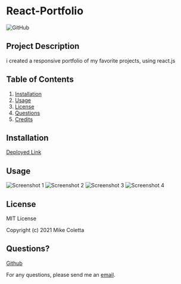 # React-Portfolio

![GitHub](https://img.shields.io/github/license/CorbinGar/React-Portfolio)

## Project Description

i created a responsive portfolio of my favorite projects, using react.js

## Table of Contents
1. [Installation](#installation)
2. [Usage](#usage)
3. [License](#license)
4. [Questions](#questions)
5. [Credits](#credits)

## Installation
[Deployed Link](https://CorbinGar.github.io/React-Portfolio/)

## Usage

![Screenshot 1](./src/assets/images/Screenshot1.JPG)
![Screenshot 2](./src/assets/images/Screenshot2.JPG)
![Screenshot 3](./src/assets/images/Screenshot3.JPG)
![Screenshot 4](./src/assets/images/Screenshot4.JPG)

## License
    
MIT License
    
Copyright (c) 2021 Mike Coletta
          
## Questions?
    
[Github](https://github.com/CorbinGar)
    
For any questions, please send me an [email](CorbinGar@gmail.com).
